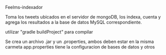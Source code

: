 Feelms-indexador

Toma los tweets ubicados en el servidor de mongoDB, los indexa, cuenta y agrega los resultados a la base de datos MySQL correspondiente.

utilizar "gradle buildProject" para compilar

Se crea un archivo .jar y un .properties, ambos deben estar en la misma carmeta
app.properties tiene la configuracion de bases de datos y otros
